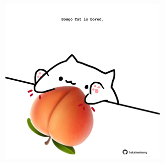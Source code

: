 <!-- built at 12/05/2023, 11:00:52 UTC -->
<p align="center">
  <img width="500" height="500" src="./ReadmeImage.svg">
</p>
